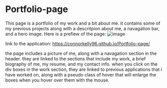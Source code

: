 # Portfolio-page

This page is a portfolio of my work and a bit about me. it contains some of my previous projects along with a descritpion about me, a navagation bar, and a hero image. 
Here is a prefiew of the page: ![image](https://user-images.githubusercontent.com/108823822/183775473-6df12abf-ec01-460d-82ab-993e04ae1b47.png)

link to the application: https://connorkelly96.github.io/Portfolio-page/  

the page includes a picture of me, along with a navagation section in the header. they are linked to the sections that include my work, a brief biography of me, my resume, and my contact info. when you click on the div boxes in the work section, they are linked to previous applications that i have worked on, along with a pseudo class of hover that will enlarge the boxes when you hover over them with the mouse. 
